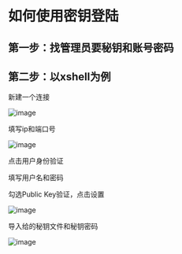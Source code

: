 # 如何使用密钥登陆

## 第一步：找管理员要秘钥和账号密码

## 第二步：以xshell为例

新建一个连接

![image](https://github.com/user-attachments/assets/05758993-b188-46af-8344-efd0adeaceb8)


填写ip和端口号

![image](https://github.com/user-attachments/assets/028e3310-471f-4113-a7a7-c95e09623946)

点击用户身份验证

填写用户名和密码

勾选Public Key验证，点击设置

![image](https://github.com/user-attachments/assets/bd371b26-5790-4b0f-bd63-b45e0409b6e7)

导入给的秘钥文件和秘钥密码

![image](https://github.com/user-attachments/assets/b97ca9c8-6c9c-48e8-893d-9b862125b887)
